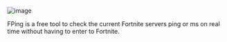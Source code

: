![image](https://github.com/user-attachments/assets/093686e2-5090-4353-9698-abebdaa732d0)

 FPing is a free tool to check the current Fortnite servers ping or ms on real time without having to enter to Fortnite.
